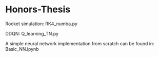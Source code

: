 # Honors-Thesis

Rocket simulation: RK4_numba.py

DDQN: Q_learning_TN.py

A simple neural network implementation from scratch can be found in: Basic_NN.ipynb
